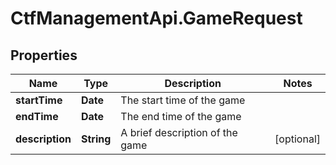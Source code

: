 # CtfManagementApi.GameRequest

## Properties
Name | Type | Description | Notes
------------ | ------------- | ------------- | -------------
**startTime** | **Date** | The start time of the game | 
**endTime** | **Date** | The end time of the game | 
**description** | **String** | A brief description of the game | [optional] 
